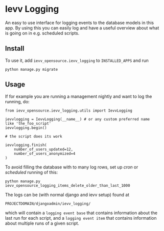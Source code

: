 # Ievv Logging 

An easy to use interface for logging events to the database models in this app. By using this you can easily log and have a useful overview about what
is going on in e.g. scheduled scripts.

## Install

To use it, add `ievv_opensource.ievv_logging` to `INSTALLED_APPS` and run 

    python manage.py migrate

## Usage

If for example you are running a management nightly and want to log the running, do:

    from ievv_opensource.ievv_logging.utils import IevvLogging

    ievvlogging = IevvLogging(__name__) # or any custom preferred name like 'the_foo_script'
    ievvlogging.begin()

    # the script does its work

    ievvlogging.finish(
        number_of_users_updated=12,
        number_of_users_anonymized=4
    )

To avoid filling the database with to many log rows, set up *cron* or *scheduled* running of this:

    python manage.py ievv_opensource_logging_items_delete_older_than_last_1000
    
The logs can be (with normal django and ievv setup) found at

    PROJECTDOMAIN/djangoadmin/ievv_logging/
    
which will contain a `logging event base` that contains information about the last run for each script, 
and a `logging event item` that contains information about multiple runs of 
a given script.  
